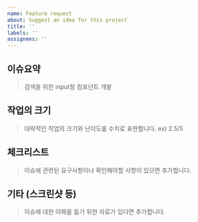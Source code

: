 ```yaml
---
name: Feature request
about: Suggest an idea for this project
title: ''
labels: ''
assignees: ''
---
```


## 이슈요약

> 검색을 위한 input창 컴포넌트 개발

## 작업의 크기

> 대략적인 작업의 크기와 난이도를 수치로 표현합니다. ex) 2.5/5

## 체크리스트

> 이슈에 관련된 요구사항이나 확인해야할 사항이 있으면 추가합니다.

## 기타 (스크린샷 등)

> 이슈에 대한 이해를 돕기 위한 자료가 있다면 추가합니다.
